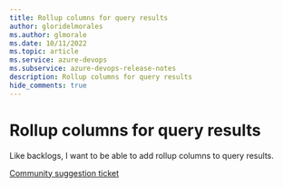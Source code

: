 ```yaml
---
title: Rollup columns for query results
author: gloridelmorales
ms.author: glmorale
ms.date: 10/11/2022
ms.topic: article
ms.service: azure-devops
ms.subservice: azure-devops-release-notes
description: Rollup columns for query results
hide_comments: true
---
```


# Rollup columns for query results

Like backlogs, I want to be able to add rollup columns to query results.

[Community suggestion ticket](https://developercommunity.visualstudio.com/t/could-you-add-rollup-columns-on-queries/758096)
